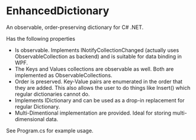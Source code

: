 EnhancedDictionary
==================

An observable, order-preserving dictionary for C# .NET.

Has the following properties
* Is observable. Implements INotifyCollectionChanged (actually uses ObservableCollection as backend) and is suitable for data binding in WPF.
* The Keys and Values collections are observable as well. Both are implemented as ObservableCollections.
* Order is preserved. Key-Value pairs are enumerated in the order that they are added. This also allows the user to do things like Insert() which regular dictionaries cannot do.
* Implements IDictionary and can be used as a drop-in replacement for regular Dictionary.
* Multi-Dimentional implementation are provided. Ideal for storing multi-dimensional data.

See Program.cs for example usage.